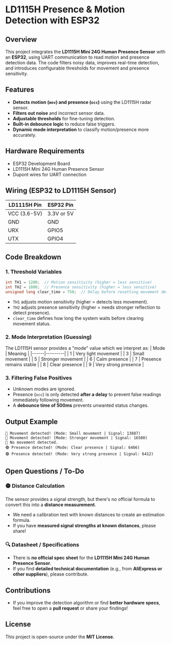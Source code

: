 # LD1115H Presence & Motion Detection with ESP32

## Overview
This project integrates the **LD1115H Mini 24G Human Presence Sensor** with an **ESP32**, using UART communication to read motion and presence detection data. The code filters noisy data, improves real-time detection, and introduces configurable thresholds for movement and presence sensitivity.

## Features
- **Detects motion (`mov`) and presence (`occ`)** using the LD1115H radar sensor.
- **Filters out noise** and incorrect sensor data.
- **Adjustable thresholds** for fine-tuning detection.
- **Built-in debounce logic** to reduce false triggers.
- **Dynamic mode interpretation** to classify motion/presence more accurately.

## Hardware Requirements
- ESP32 Development Board
- LD1115H Mini 24G Human Presence Sensor
- Dupont wires for UART connection

## Wiring (ESP32 to LD1115H Sensor)
| LD1115H Pin | ESP32 Pin |
|-----------|----------|
| VCC (3.6-5V) | 3.3V or 5V |
| GND | GND |
| URX | GPIO5 |
| UTX | GPIO4 |

## Code Breakdown
### 1. **Threshold Variables**
```cpp
int TH1 = 1200;  // Motion sensitivity (higher = less sensitive)
int TH2 = 1800;  // Presence sensitivity (higher = less sensitive)
unsigned long clear_time = 750;  // Delay before resetting movement detection (ms)
```
- `TH1` adjusts motion sensitivity (higher = detects less movement).
- `TH2` adjusts presence sensitivity (higher = needs stronger reflection to detect presence).
- `clear_time` defines how long the system waits before clearing movement status.

### 2. **Mode Interpretation** (Guessing)
The LD1115H sensor provides a "mode" value which we interpret as:
| Mode | Meaning |
|------|---------|
| 1 | Very light movement |
| 3 | Small movement |
| 5 | Stronger movement |
| 6 | Calm presence |
| 7 | Presence remains stable |
| 8 | Clear presence |
| 9 | Very strong presence |

### 3. **Filtering False Positives**
- Unknown modes are ignored.
- Presence (`occ`) is only detected **after a delay** to prevent false readings immediately following movement.
- A **debounce time of 500ms** prevents unwanted status changes.

## Output Example
```
🔵 Movement detected! (Mode: Small movement | Signal: 13887)
🔵 Movement detected! (Mode: Stronger movement | Signal: 16500)
🔻 No movement detected.
🟢 Presence detected! (Mode: Clear presence | Signal: 6466)
🟢 Presence detected! (Mode: Very strong presence | Signal: 6412)
```

## Open Questions / To-Do
### 🟡 **Distance Calculation**
The sensor provides a signal strength, but there's no official formula to convert this into a **distance measurement**.
- We need a calibration test with known distances to create an estimation formula.
- If you have **measured signal strengths at known distances**, please share!

### 🔍 **Datasheet / Specifications**
- There is **no official spec sheet** for the **LD1115H Mini 24G Human Presence Sensor**.
- If you find **detailed technical documentation** (e.g., from **AliExpress or other suppliers**), please contribute.

## Contributions
- If you improve the detection algorithm or find **better hardware specs**, feel free to open a **pull request** or share your findings!

## License
This project is open-source under the **MIT License**.

